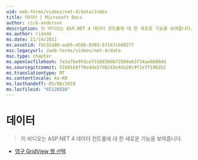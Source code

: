 ```yaml
---
uid: web-forms/videos/net-4/data/index
title: 데이터 | Microsoft Docs
author: rick-anderson
description: 이 비디오는 ASP.NET 4 데이터 컨트롤에 대 한 새로운 기능을 보여줍니다.
ms.author: riande
ms.date: 11/14/2011
ms.assetid: fdc32a00-aab5-458b-8303-67147cbd9277
msc.legacyurl: /web-forms/videos/net-4/data
msc.type: chapter
ms.openlocfilehash: 7a1e7be9fdce7516830d8f2504a63f34ae6609dd
ms.sourcegitcommit: 51b01b6ff8edde57d8243e4da28c9f1e7f1962b2
ms.translationtype: MT
ms.contentlocale: ko-KR
ms.lasthandoff: 05/06/2019
ms.locfileid: "65128556"
---
```

# <a name="data"></a>데이터

> 이 비디오는 ASP.NET 4 데이터 컨트롤에 대 한 새로운 기능을 보여줍니다.

- [영구 GridView 행 선택](aspnet-4-quick-hit-persistent-gridview-row-selection.md)
